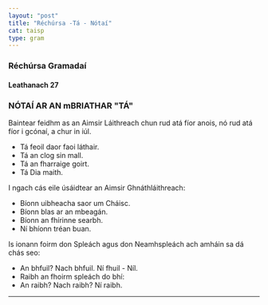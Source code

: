 ```yaml
---
layout: "post"
title: "Réchúrsa -Tá - Nótaí"
cat: taisp
type: gram
---
```


### Réchúrsa Gramadaí
#### Leathanach 27

### NÓTAÍ AR AN mBRIATHAR "TÁ"
Baintear feidhm as an Aimsir Láithreach chun rud atá fíor
anois, nó rud atá fíor i gcónaí, a chur in iúl.
- Tá feoil daor faoi láthair.
- Tá an clog sin mall.
- Tá an fharraige goirt.
- Tá Dia maith.

I ngach cás eile úsáidtear an Aimsir Ghnáthláithreach:
- Bíonn uibheacha saor um Cháisc.
- Bíonn blas ar an mbeagán.
- Bíonn an fhírinne searbh.
- Ní bhíonn tréan buan.

Is ionann foirm don Spleách agus don Neamhspleách ach
amháin sa dá chás seo:
- An bhfuil? Nach bhfuil. Ní fhuil - Níl.
- Raibh an fhoirm spleách do bhí:
- An raibh? Nach raibh? Ní raibh.

-----------------
